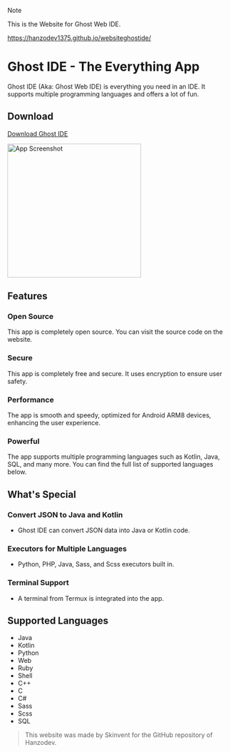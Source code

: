 > [!NOTE]
> This is the Website for Ghost Web IDE.
>
> https://hanzodev1375.github.io/websiteghostide/

# Ghost IDE - The Everything App

Ghost IDE (Aka: Ghost Web IDE) is everything you need in an IDE. It supports multiple programming languages and offers a lot of fun.

## Download
[Download Ghost IDE](https://github.com/HanzoDev1375/Ghostide/releases)

<img src="screen1.png" alt="App Screenshot" width="300px">

## Features

### Open Source
This app is completely open source. You can visit the source code on the website.

### Secure
This app is completely free and secure. It uses encryption to ensure user safety.

### Performance
The app is smooth and speedy, optimized for Android ARM8 devices, enhancing the user experience.

### Powerful
The app supports multiple programming languages such as Kotlin, Java, SQL, and many more. You can find the full list of supported languages below.

## What's Special

### Convert JSON to Java and Kotlin
- Ghost IDE can convert JSON data into Java or Kotlin code.

### Executors for Multiple Languages
- Python, PHP, Java, Sass, and Scss executors built in.

### Terminal Support
- A terminal from Termux is integrated into the app.

## Supported Languages

- Java
- Kotlin
- Python
- Web
- Ruby
- Shell
- C++
- C
- C#
- Sass
- Scss
- SQL

> This website was made by Skinvent for the GitHub repository of Hanzodev.
